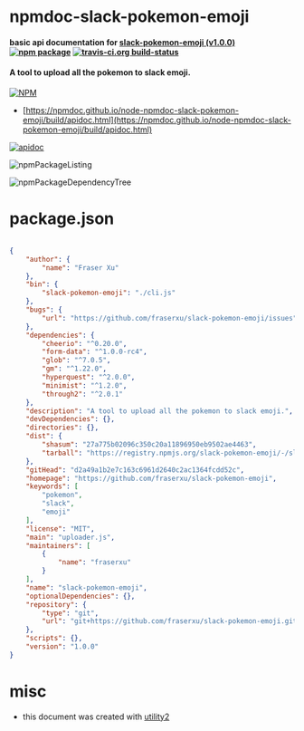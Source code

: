 # npmdoc-slack-pokemon-emoji

#### basic api documentation for  [slack-pokemon-emoji (v1.0.0)](https://github.com/fraserxu/slack-pokemon-emoji)  [![npm package](https://img.shields.io/npm/v/npmdoc-slack-pokemon-emoji.svg?style=flat-square)](https://www.npmjs.org/package/npmdoc-slack-pokemon-emoji) [![travis-ci.org build-status](https://api.travis-ci.org/npmdoc/node-npmdoc-slack-pokemon-emoji.svg)](https://travis-ci.org/npmdoc/node-npmdoc-slack-pokemon-emoji)

#### A tool to upload all the pokemon to slack emoji.

[![NPM](https://nodei.co/npm/slack-pokemon-emoji.png?downloads=true&downloadRank=true&stars=true)](https://www.npmjs.com/package/slack-pokemon-emoji)

- [https://npmdoc.github.io/node-npmdoc-slack-pokemon-emoji/build/apidoc.html](https://npmdoc.github.io/node-npmdoc-slack-pokemon-emoji/build/apidoc.html)

[![apidoc](https://npmdoc.github.io/node-npmdoc-slack-pokemon-emoji/build/screenCapture.buildCi.browser.%252Ftmp%252Fbuild%252Fapidoc.html.png)](https://npmdoc.github.io/node-npmdoc-slack-pokemon-emoji/build/apidoc.html)

![npmPackageListing](https://npmdoc.github.io/node-npmdoc-slack-pokemon-emoji/build/screenCapture.npmPackageListing.svg)

![npmPackageDependencyTree](https://npmdoc.github.io/node-npmdoc-slack-pokemon-emoji/build/screenCapture.npmPackageDependencyTree.svg)



# package.json

```json

{
    "author": {
        "name": "Fraser Xu"
    },
    "bin": {
        "slack-pokemon-emoji": "./cli.js"
    },
    "bugs": {
        "url": "https://github.com/fraserxu/slack-pokemon-emoji/issues"
    },
    "dependencies": {
        "cheerio": "^0.20.0",
        "form-data": "^1.0.0-rc4",
        "glob": "^7.0.5",
        "gm": "^1.22.0",
        "hyperquest": "^2.0.0",
        "minimist": "^1.2.0",
        "through2": "^2.0.1"
    },
    "description": "A tool to upload all the pokemon to slack emoji.",
    "devDependencies": {},
    "directories": {},
    "dist": {
        "shasum": "27a775b02096c350c20a11896950eb9502ae4463",
        "tarball": "https://registry.npmjs.org/slack-pokemon-emoji/-/slack-pokemon-emoji-1.0.0.tgz"
    },
    "gitHead": "d2a49a1b2e7c163c6961d2640c2ac1364fcdd52c",
    "homepage": "https://github.com/fraserxu/slack-pokemon-emoji",
    "keywords": [
        "pokemon",
        "slack",
        "emoji"
    ],
    "license": "MIT",
    "main": "uploader.js",
    "maintainers": [
        {
            "name": "fraserxu"
        }
    ],
    "name": "slack-pokemon-emoji",
    "optionalDependencies": {},
    "repository": {
        "type": "git",
        "url": "git+https://github.com/fraserxu/slack-pokemon-emoji.git"
    },
    "scripts": {},
    "version": "1.0.0"
}
```



# misc
- this document was created with [utility2](https://github.com/kaizhu256/node-utility2)
